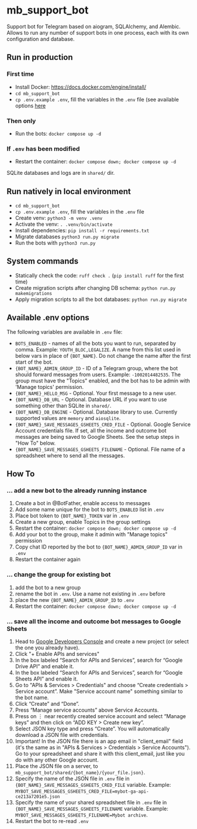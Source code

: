 
# mb_support_bot

Support bot for Telegram based on aiogram, SQLAlchemy, and Alembic. Allows to run any number of support bots in one process, each with its own configuration and database.

## Run in production

### First time

- Install Docker: https://docs.docker.com/engine/install/
- `cd mb_support_bot`
- `cp .env.example .env`, fill the variables in the `.env` file (see available options [here](#available-env-options)

### Then only

- Run the bots: `docker compose up -d`

### If `.env` has been modified

- Restart the container: `docker compose down; docker compose up -d`

SQLite databases and logs are in `shared/` dir.

## Run natively in local environment

- `cd mb_support_bot`
- `cp .env.example .env`, fill the variables in the `.env` file
- Create venv: `python3 -m venv .venv`
- Activate the venv: `. .venv/bin/activate`
- Install dependencies: `pip install -r requirements.txt`
- Migrate databases `python3 run.py migrate`
- Run the bots with `python3 run.py`

## System commands

- Statically check the code: `ruff check .` (`pip install ruff` for the first time)
- Create migration scripts after changing DB schema: `python run.py makemigrations`
- Apply migration scripts to all the bot databases: `python run.py migrate`

## Available .env options

The following variables are available in `.env` file:
- `BOTS_ENABLED` - names of all the bots you want to run, separated by comma. Example: `YOUTH_BLOC,LEGALIZE`. A name from this list used in below vars in place of `{BOT_NAME}`. Do not change the name after the first start of the bot.
- `{BOT_NAME}_ADMIN_GROUP_ID` - ID of a Telegram group, where the bot should forward messages from users. Example: `-1002014482535`. The group must have the "Topics" enabled, and the bot has to be admin with 'Manage topics' permission.
- `{BOT_NAME}_HELLO_MSG` - Optional. Your first message to a new user.
- `{BOT_NAME}_DB_URL` - Optional. Database URL if you want to use something other than SQLite in `shared/`.
- `{BOT_NAME}_DB_ENGINE` - Optional. Database library to use. Currently supported values are `memory` and `aiosqlite`.
- `{BOT_NAME}_SAVE_MESSAGES_GSHEETS_CRED_FILE` - Optional. Google Service Account credentials file. If set, all the income and outcome bot messages are being saved to Google Sheets. See the setup steps in "How To" below.
- `{BOT_NAME}_SAVE_MESSAGES_GSHEETS_FILENAME` - Optional. File name of a spreadsheet where to send all the messages.

## How To

### ... add a new bot to the already running instance

1. Create a bot in @BotFather, enable access to messages
1. Add some name unique for the bot to `BOTS_ENABLED` list in `.env`
1. Place bot token to `{BOT_NAME}_TOKEN` var in `.env`
1. Create a new group, enable Topics in the group settings
1. Restart the container: `docker compose down; docker compose up -d`
1. Add your bot to the group, make it admin with "Manage topics" permission
1. Copy chat ID reported by the bot to `{BOT_NAME}_ADMIN_GROUP_ID` var in `.env`
1. Restart the container again

### ... change the group for existing bot

1. add the bot to a new group
1. rename the bot in `.env`. Use a name not existing in `.env` before
1. place the new `{BOT_NAME}_ADMIN_GROUP_ID` to `.env`
1. Restart the container: `docker compose down; docker compose up -d`

### ... save all the income and outcome bot messages to Google Sheets

1. Head to [Google Developers Console](https://console.developers.google.com/) and create a new project (or select the one you already have).
1. Click "+ Enable APIs and services"
1. In the box labeled “Search for APIs and Services”, search for “Google Drive API” and enable it.
1. In the box labeled “Search for APIs and Services”, search for “Google Sheets API” and enable it.
1. Go to "APIs & Services > Credentials" and choose “Create credentials > Service account”. Make "Service account name" something similar to the bot name.
1. Click “Create” and “Done”.
1. Press “Manage service accounts” above Service Accounts.
1. Press on ⋮ near recently created service account and select “Manage keys” and then click on “ADD KEY > Create new key”.
1. Select JSON key type and press “Create”. You will automatically download a JSON file with credentials.
1. Important! In the JSON file there is an app email in "client_email" field (it's the same as in "APIs & Services > Credentials > Service Accounts"). Go to your spreadsheet and share it with this client_email, just like you do with any other Google account.
1. Place the JSON file on a server, to `mb_support_bot/shared/{bot_name}/{your_file.json}`.
1. Specify the name of the JSON file in `.env` file in `{BOT_NAME}_SAVE_MESSAGES_GSHEETS_CRED_FILE` variable. Example: `MYBOT_SAVE_MESSAGES_GSHEETS_CRED_FILE=mybot-ga-api-ce213a7201e5.json`
1. Specify the name of your shared spreadsheet file in `.env` file in `{BOT_NAME}_SAVE_MESSAGES_GSHEETS_FILENAME` variable. Example: `MYBOT_SAVE_MESSAGES_GSHEETS_FILENAME=Mybot archive`.
1. Restart the bot to re-read `.env`
